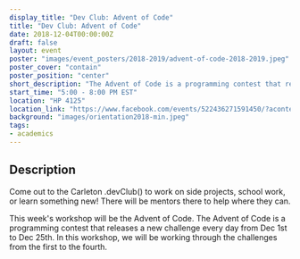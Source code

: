 ```yaml
---
display_title: "Dev Club: Advent of Code"
title: "Dev Club: Advent of Code"
date: 2018-12-04T00:00:00Z
draft: false
layout: event
poster: "images/event_posters/2018-2019/advent-of-code-2018-2019.jpeg"
poster_cover: "contain"
poster_position: "center"
short_description: "The Advent of Code is a programming contest that releases a new challenge every day from Dec 1st to Dec 25th."
start_time: "5:00 - 8:00 PM EST"
location: "HP 4125"
location_link: "https://www.facebook.com/events/522436271591450/?acontext=%7B%22event_action_history%22%3A[%7B%22surface%22%3A%22page%22%7D]%7D"
background: "images/orientation2018-min.jpeg"
tags:
- academics
---
```


## Description

Come out to the Carleton .devClub() to work on side projects, school work, or learn something new! There will be mentors there to help where they can.

This week's workshop will be the Advent of Code. The Advent of Code is a programming contest that releases a new challenge every day from Dec 1st to Dec 25th. In this workshop, we will be working through the challenges from the first to the fourth.

